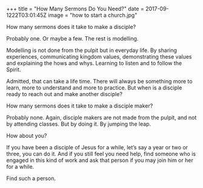 +++
title = "How Many Sermons Do You Need?"
date = 2017-09-1222T03:01:45Z
image = "how to start a church.jpg"

How many sermons does it take to make a disciple?

Probably one. Or maybe a few. The rest is modelling. 

Modelling is not done from the pulpit but in everyday life. By sharing experiences, communicating kingdom values, demonstrating these values and explaining the hows and whys. Learning to listen and to follow the Spirit.

Admitted, that can take a life time. There will always be something more to learn, more to understand and more to practice. But when is a disciple ready to reach out and make another disciple?

How many sermons does it take to make a disciple maker?

Probably none. Again, disciple makers are not made from the pulpit, and not by attending classes. But by doing it. By jumping the leap.

How about you?

If you have been a disciple of Jesus for a while, let’s say a year or two or three, you can do it. And if you still feel you need help, find someone who is engaged in this kind of work and ask that person if you may join him or her for a while.

Find such a person.